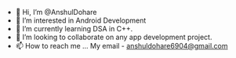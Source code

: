 - 👋 Hi, I’m @AnshulDohare
- 👀 I’m interested in Android Development
- 🌱 I’m currently learning DSA in C++.
- 💞️ I’m looking to collaborate on 
     any app development project.
- 📫 How to reach me ... My email - anshuldohare6904@gmail.com

<!---
AnshulDohare/AnshulDohare is a ✨ special ✨ repository because its `README.md` (this file) appears on your GitHub profile.
You can click the Preview link to take a look at your changes.
--->
